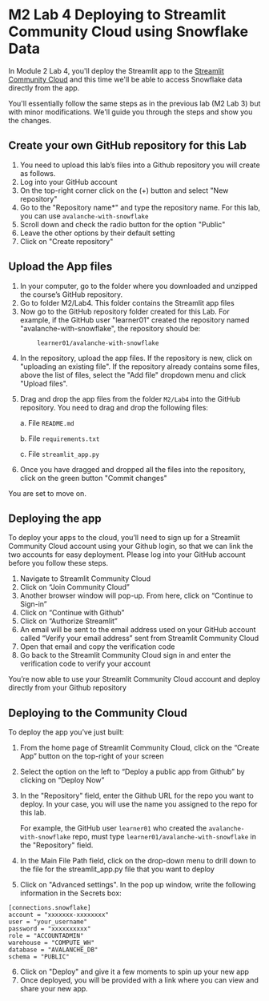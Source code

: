 # M2 Lab 4 Deploying to Streamlit Community Cloud using Snowflake Data

In Module 2 Lab 4, you'll deploy the Streamlit app to the [Streamlit Community Cloud](https://streamlit.io/cloud) and this time we'll be able to access Snowflake data directly from the app. 

You'll essentially follow the same steps as in the previous lab (M2 Lab 3) but with minor modifications. We'll guide you through the steps and show you the changes.

## Create your own GitHub repository for this Lab
1. You need to upload this lab’s files into a Github repository you will create as follows.
2. Log into your GitHub account
3. On the top-right corner click on the (+) button and select "New repository"
4. Go to the "Repository name*" and type the repository name. For this lab, you can use `avalanche-with-snowflake`
5. Scroll down and check the radio button for the option "Public"
6. Leave the other options by their default setting
7. Click on "Create repository"

## Upload the App files
1. In your computer, go to the folder where you downloaded and unzipped the course’s GitHub repository. 
2. Go to folder M2/Lab4. This folder contains the Streamlit app files
3. Now go to the GitHub repository folder created for this Lab. For example, if the GitHub user "learner01" created the repository named "avalanche-with-snowflake", the repository should be:
```
  		learner01/avalanche-with-snowflake
```
4. In the repository, upload the app files. If the repository is new, click on "uploading an existing file". If the repository already contains some files, above the list of files, select the "Add file" dropdown menu and click "Upload files".
5. Drag and drop the app files from the folder ```M2/Lab4``` into the GitHub repository. You need to drag and drop the following files:
   
    a. File ```README.md```

    b. File ```requirements.txt```

    c. File ```streamlit_app.py```


6. Once you have dragged and dropped all the files into the repository, click on the green button "Commit changes"

You are set to move on.

## Deploying the app
To deploy your apps to the cloud, you’ll need to sign up for a Streamlit Community Cloud account using your Github login, so that we can link the two accounts for easy deployment. Please log into your GitHub account before you follow these steps.

1. Navigate to Streamlit Community Cloud
2. Click on “Join Community Cloud”
3. Another browser window will pop-up. From here, click on “Continue to Sign-in”
4. Click on “Continue with Github”
5. Click on “Authorize Streamlit”
6. An email will be sent to the email address used on your GitHub account called “Verify your email address” sent from Streamlit Community Cloud
7. Open that email and copy the verification code
8. Go back to the Streamlit Community Cloud sign in and enter the verification code to verify your account

You’re now able to use your Streamlit Community Cloud account and deploy directly from your Github repository

## Deploying to the Community Cloud
To deploy the app you’ve just built:

1. From the home page of Streamlit Community Cloud, click on the “Create App” button on the top-right of your screen
2. Select the option on the left to “Deploy a public app from Github” by clicking on “Deploy Now”
3. In the "Repository" field, enter the Github URL for the repo you want to deploy. In your case, you will use the name you assigned to the repo for this lab.

    For example, the GitHub user `learner01` who created the `avalanche-with-snowflake` repo, must type `learner01/avalanche-with-snowflake` in the "Repository" field.

4. In the Main File Path field, click on the drop-down menu to drill down to the file for the streamlit_app.py file that you want to deploy
5. Click on "Advanced settings". In the pop up window, write the following information in the Secrets box:
```   
[connections.snowflake]
account = "xxxxxxx-xxxxxxxx"
user = "your_username"
password = "xxxxxxxxxx"
role = "ACCOUNTADMIN"
warehouse = "COMPUTE_WH"
database = "AVALANCHE_DB"
schema = "PUBLIC"
```
6. Click on "Deploy" and give it a few moments to spin up your new app
7. Once deployed, you will be provided with a link where you can view and share your new app.
